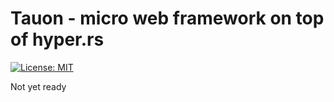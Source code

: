 # Tauon - micro web framework on top of hyper.rs

[![License: MIT](https://img.shields.io/badge/License-MIT-green.svg)](https://opensource.org/licenses/MIT)

Not yet ready
